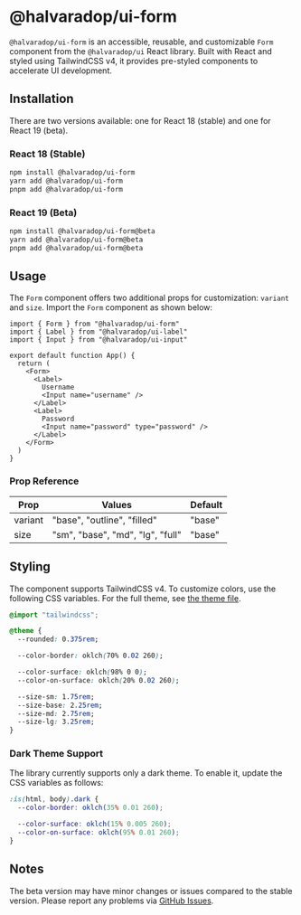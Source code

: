 # @halvaradop/ui-form

`@halvaradop/ui-form` is an accessible, reusable, and customizable `Form` component from the `@halvaradop/ui` React library. Built with React and styled using TailwindCSS v4, it provides pre-styled components to accelerate UI development.

## Installation

There are two versions available: one for React 18 (stable) and one for React 19 (beta).

### React 18 (Stable)

```bash
npm install @halvaradop/ui-form
yarn add @halvaradop/ui-form
pnpm add @halvaradop/ui-form
```

### React 19 (Beta)

```bash
npm install @halvaradop/ui-form@beta
yarn add @halvaradop/ui-form@beta
pnpm add @halvaradop/ui-form@beta
```

## Usage

The `Form` component offers two additional props for customization: `variant` and `size`. Import the `Form` component as shown below:

```tsx
import { Form } from "@halvaradop/ui-form"
import { Label } from "@halvaradop/ui-label"
import { Input } from "@halvaradop/ui-input"

export default function App() {
  return (
    <Form>
      <Label>
        Username
        <Input name="username" />
      </Label>
      <Label>
        Password
        <Input name="password" type="password" />
      </Label>
    </Form>
  )
}
```

### Prop Reference

| Prop    | Values                           | Default |
| ------- | -------------------------------- | ------- |
| variant | "base", "outline", "filled"      | "base"  |
| size    | "sm", "base", "md", "lg", "full" | "base"  |

## Styling

The component supports TailwindCSS v4. To customize colors, use the following CSS variables. For the full theme, see [the theme file](https://github.com/halvaradop/ui/blob/master/tailwind.css).

```css
@import "tailwindcss";

@theme {
  --rounded: 0.375rem;

  --color-border: oklch(70% 0.02 260);

  --color-surface: oklch(98% 0 0);
  --color-on-surface: oklch(20% 0.02 260);

  --size-sm: 1.75rem;
  --size-base: 2.25rem;
  --size-md: 2.75rem;
  --size-lg: 3.25rem;
}
```

### Dark Theme Support

The library currently supports only a dark theme. To enable it, update the CSS variables as follows:

```css
:is(html, body).dark {
  --color-border: oklch(35% 0.01 260);

  --color-surface: oklch(15% 0.005 260);
  --color-on-surface: oklch(95% 0.01 260);
}
```

## Notes

The beta version may have minor changes or issues compared to the stable version. Please report any problems via [GitHub Issues](https://github.com/halvaradop/ui/issues).
